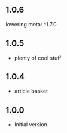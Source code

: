 ## 1.0.6
lowering meta: ^1.7.0

## 1.0.5

- plenty of cool stuff

## 1.0.4

- article basket

## 1.0.0

- Initial version.
